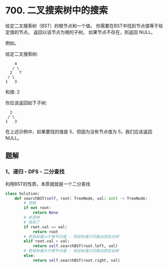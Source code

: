 # 700. 二叉搜索树中的搜索

给定二叉搜索树（BST）的根节点和一个值。 你需要在BST中找到节点值等于给定值的节点。 返回以该节点为根的子树。 如果节点不存在，则返回 NULL。

例如，

给定二叉搜索树:

        4
       / \
      2   7
     / \
    1   3

和值: 2

你应该返回如下子树:

      2     
     / \   
    1   3
在上述示例中，如果要找的值是 5，但因为没有节点值为 5，我们应该返回 NULL。

## 题解

### 1、递归 - DFS - 二分查找

利用BST的性质，本质就就是一个二分查找

```python
class Solution:
    def searchBST(self, root: TreeNode, val: int) -> TreeNode:
        # 空树
        if not root:
            return None
        # 非空树
        # 找到了
        if root.val == val:
            return root
        # 若目标值小于根节点值 - 则目标值只可能出现在左树
        elif root.val > val:
            return self.searchBST(root.left, val)
        # 若目标值大于根节点值 - 则目标值只可能出现在右树
        else:
            return self.searchBST(root.right, val)
```

